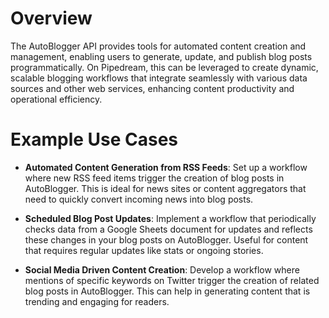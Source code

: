 # Overview

The AutoBlogger API provides tools for automated content creation and management, enabling users to generate, update, and publish blog posts programmatically. On Pipedream, this can be leveraged to create dynamic, scalable blogging workflows that integrate seamlessly with various data sources and other web services, enhancing content productivity and operational efficiency.

# Example Use Cases

- **Automated Content Generation from RSS Feeds**: Set up a workflow where new RSS feed items trigger the creation of blog posts in AutoBlogger. This is ideal for news sites or content aggregators that need to quickly convert incoming news into blog posts.

- **Scheduled Blog Post Updates**: Implement a workflow that periodically checks data from a Google Sheets document for updates and reflects these changes in your blog posts on AutoBlogger. Useful for content that requires regular updates like stats or ongoing stories.

- **Social Media Driven Content Creation**: Develop a workflow where mentions of specific keywords on Twitter trigger the creation of related blog posts in AutoBlogger. This can help in generating content that is trending and engaging for readers.
